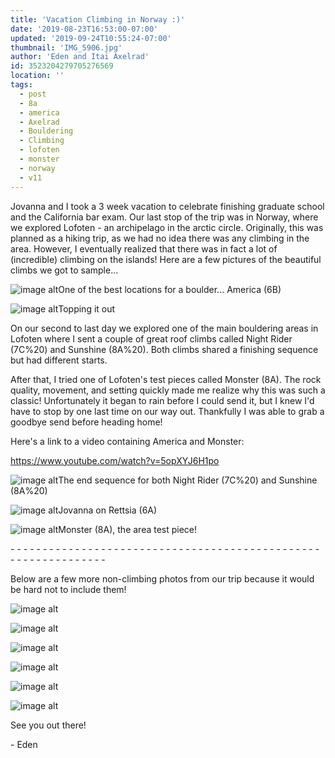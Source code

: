 ```yaml
---
title: 'Vacation Climbing in Norway :)'
date: '2019-08-23T16:53:00-07:00'
updated: '2019-09-24T10:55:24-07:00'
thumbnail: 'IMG_5906.jpg'
author: 'Eden and Itai Axelrad'
id: 3523204279705276569
location: ''
tags:
  - post
  - 8a
  - america
  - Axelrad
  - Bouldering
  - Climbing
  - lofoten
  - monster
  - norway
  - v11
---
```

Jovanna and I took a 3 week vacation to celebrate finishing graduate school and the California bar exam. Our last stop of the trip was in Norway, where we explored Lofoten - an archipelago in the arctic circle. Originally, this was planned as a hiking trip, as we had no idea there was any climbing in the area. However, I eventually realized that there was in fact a lot of (incredible) climbing on the islands! Here are a few pictures of the beautiful climbs we got to sample...

![image alt](/images/IMG_5906.jpg)One of the best locations for a boulder... America (6B)

![image alt](/images/IMG_9580.jpg)Topping it out

On our second to last day we explored one of the main bouldering areas in Lofoten where I sent a couple of great roof climbs called Night Rider (7C%20) and Sunshine (8A%20). Both climbs shared a finishing sequence but had different starts.

After that, I tried one of Lofoten's test pieces called Monster (8A). The rock quality, movement, and setting quickly made me realize why this was such a classic! Unfortunately it began to rain before I could send it, but I knew I'd have to stop by one last time on our way out. Thankfully I was able to grab a goodbye send before heading home!

Here's a link to a video containing America and Monster:

<https://www.youtube.com/watch?v=5opXYJ6H1po>

![image alt](/images/IMG_6065.jpg)The end sequence for both Night Rider (7C%20) and Sunshine (8A%20)

![image alt](/images/IMG_9565.jpg)Jovanna on Rettsia (6A)

![image alt](/images/A5904E17-7F2C-4CF1-A27E-62A953A30CFD.JPG)Monster (8A), the area test piece!

\- - - - - - - - - - - - - - - - - - - - - - - - - - - - - - - - - - - - - - - - - - - - - - - - - - - - - - - - - - - - - - -

Below are a few more non-climbing photos from our trip because it would be hard not to include them!

![image alt](/images/IMG_9280.jpg)

![image alt](/images/IMG_9360.jpg)

![image alt](/images/IMG_9385.jpg)

![image alt](/images/IMG_9482.jpg)

![image alt](/images/IMG_9578.jpg)

![image alt](/images/IMG_9594.jpg)

See you out there! 

\- Eden

